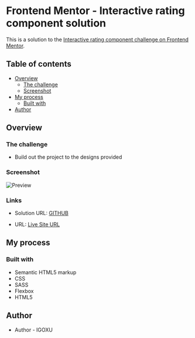 # Frontend Mentor - Interactive rating component solution

This is a solution to the [Interactive rating component challenge on Frontend Mentor](https://www.frontendmentor.io/challenges/interactive-rating-component-koxpeBUmI).

## Table of contents

- [Overview](#overview)
  - [The challenge](#the-challenge)
  - [Screenshot](#screenshot)
- [My process](#my-process)
  - [Built with](#built-with)
- [Author](#author)

## Overview

### The challenge

- Build out the project to the designs provided

### Screenshot

![Preview](https://res.cloudinary.com/dz209s6jk/image/upload/q_auto:good,w_900/Challenges/mow7ca07z3qa0ffbwc2p.jpg)

### Links

- Solution URL: [GITHUB](https://github.com/IGOXU/Interactive-rating-component)

- URL: [Live Site URL](https://interactive-rating-component-lake.vercel.app/)

## My process

### Built with

- Semantic HTML5 markup
- CSS
- SASS
- Flexbox
- HTML5

## Author

- Author - IGOXU
